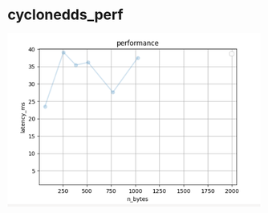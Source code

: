 # cyclonedds_perf

![image](https://github.com/devendranaga/cyclonedds_perf/blob/main/Screenshot%20from%202022-12-22%2011-58-12.png)

